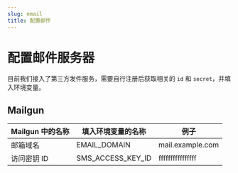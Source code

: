 ```yaml
---
slug: email
title: 配置邮件
---
```


# 配置邮件服务器

目前我们接入了第三方发件服务，需要自行注册后获取相关的 `id` 和 `secret`，并填入环境变量。

## Mailgun

| Mailgun 中的名称 | 填入环境变量的名称         | 例子               |
|--------------|-------------------|------------------|
| 邮箱域名         | EMAIL_DOMAIN      | mail.example.com |
| 访问密钥 ID      | SMS_ACCESS_KEY_ID | ffffffffffffffff |
